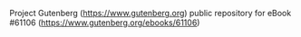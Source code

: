 Project Gutenberg (https://www.gutenberg.org) public repository for
eBook #61106 (https://www.gutenberg.org/ebooks/61106)
